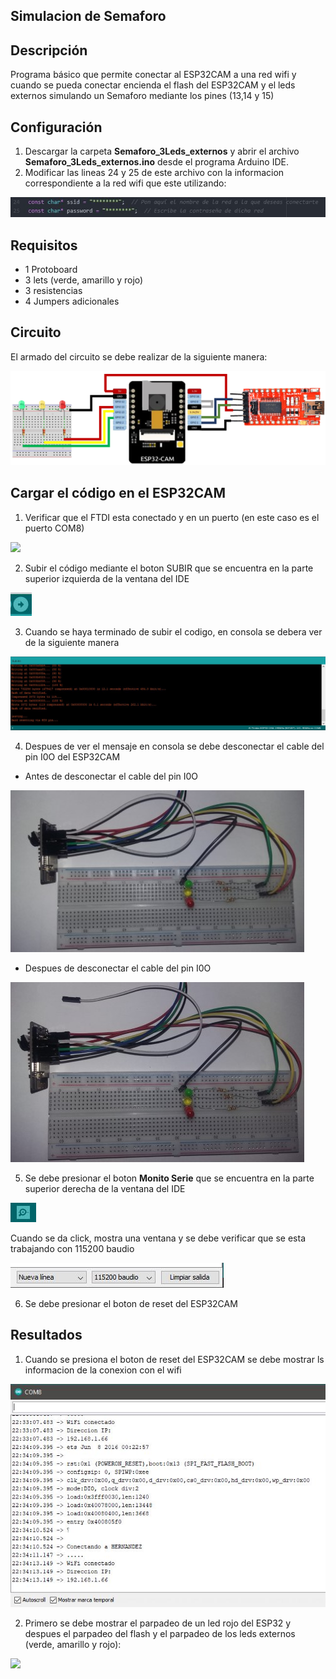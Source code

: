 ## Simulacion de Semaforo

## Descripción
Programa básico que permite conectar al ESP32CAM a una red wifi y cuando se  pueda conectar encienda el flash del ESP32CAM y el leds externos simulando un Semaforo mediante los pines (13,14 y 15)

## Configuración

1. Descargar la carpeta **Semaforo_3Leds_externos** y abrir el archivo **Semaforo_3Leds_externos.ino** desde el programa Arduino IDE.
2. Modificar las lineas 24 y 25 de este archivo con la informacion correspondiente a la red wifi que este utilizando:

![]( https://github.com/JoseEduardoUAM/ESP32CAM_SICUAMG2/blob/main/Ejercicios/Encender_Un_Led_Externo/Imagenes/modificar_codigo.JPG )

## Requisitos

- 1 Protoboard
- 3 lets (verde, amarillo y rojo)
- 3 resistencias
- 4 Jumpers adicionales

## Circuito

El armado del circuito se debe realizar de la siguiente manera:

![](https://github.com/JoseEduardoUAM/ESP32CAM_SICUAMG2/blob/main/Ejercicios/Simulacion_Semaforo/Imagenes/circuito.png)

## Cargar el código en el ESP32CAM

1. Verificar que el FTDI esta conectado y en un puerto (en este caso es el puerto COM8)

![](https://github.com/JoseEduardoUAM/ESP32CAM_SICUAMG2/blob/main/Ejercicios/Webcam_DireccionIP/Imagenes/Verificaci%C3%B3n_Puerto.jpg)

2. Subir el código mediante el boton SUBIR que se encuentra en la parte superior izquierda de la ventana del IDE

![](https://github.com/JoseEduardoUAM/ESP32CAM_SICUAMG2/blob/main/Ejercicios/Webcam_DireccionIP/Imagenes/Boton_Subir.JPG)

3. Cuando se haya terminado de subir el codigo, en consola se debera ver de la siguiente manera

![]( https://github.com/JoseEduardoUAM/ESP32CAM_SICUAMG2/blob/main/Ejercicios/Encender_Un_Led_Externo/Imagenes/mensaje_consola.JPG )

4. Despues de ver el mensaje en consola se debe desconectar el cable del pin I0O del ESP32CAM

- Antes de desconectar el cable del pin I0O

![](https://github.com/JoseEduardoUAM/ESP32CAM_SICUAMG2/blob/main/Ejercicios/Simulacion_Semaforo/Imagenes/antes_IO0.jpg)

- Despues de desconectar el cable del pin I0O

![](https://github.com/JoseEduardoUAM/ESP32CAM_SICUAMG2/blob/main/Ejercicios/Simulacion_Semaforo/Imagenes/despues_IO0.jpg)

5. Se debe presionar el boton **Monito Serie** que se encuentra en la parte superior derecha de la ventana del IDE

![](https://github.com/JoseEduardoUAM/ESP32CAM_SICUAMG2/blob/main/Ejercicios/Webcam_DireccionIP/Imagenes/Boton_Monitor_Serie.JPG)

Cuando se da click, mostra una ventana y se debe verificar que se esta trabajando con 115200 baudio

![](https://github.com/JoseEduardoUAM/ESP32CAM_SICUAMG2/blob/main/Ejercicios/Webcam_DireccionIP/Imagenes/configuracion_baudio.JPG)

6. Se debe presionar el boton de reset del ESP32CAM

## Resultados

1. Cuando se presiona el boton de reset del ESP32CAM se debe mostrar ls informacion de la conexion con el wifi

![](https://github.com/JoseEduardoUAM/ESP32CAM_SICUAMG2/blob/main/Ejercicios/Simulacion_Semaforo/Imagenes/informacion_conexion.JPG)

2. Primero se debe mostrar el parpadeo de un led rojo del ESP32 y despues el parpadeo del flash y el parpadeo de los leds externos (verde, amarillo y rojo):

![](https://github.com/JoseEduardoUAM/ESP32CAM_SICUAMG2/blob/main/Ejercicios/Simulacion_Semaforo/Imagenes/Funcionamiento.gif)
